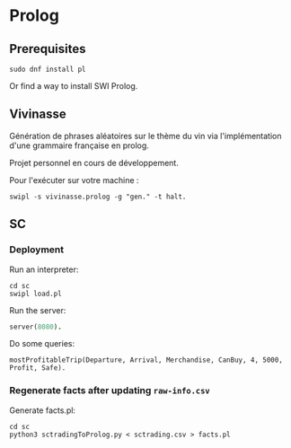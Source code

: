 # Prolog

## Prerequisites

```
sudo dnf install pl
```

Or find a way to install SWI Prolog.

## Vivinasse

Génération de phrases aléatoires sur le thème du vin via l'implémentation d'une grammaire française en prolog.

Projet personnel en cours de développement.

Pour l'exécuter sur votre machine :

```
swipl -s vivinasse.prolog -g "gen." -t halt.
```

## SC

### Deployment

Run an interpreter:

```
cd sc
swipl load.pl 
```

Run the server:

```prolog
server(8080).
```

Do some queries:

```
mostProfitableTrip(Departure, Arrival, Merchandise, CanBuy, 4, 5000, Profit, Safe).
```

### Regenerate facts after updating `raw-info.csv`

Generate facts.pl:

```
cd sc
python3 sctradingToProlog.py < sctrading.csv > facts.pl
```
